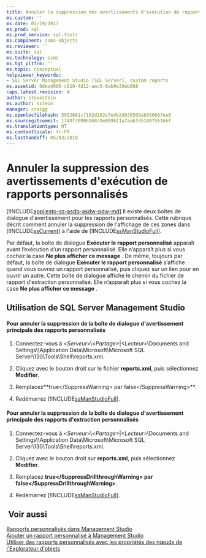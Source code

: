 ```yaml
---
title: Annuler la suppression des avertissements d’exécution de rapports personnalisés | Microsoft Docs
ms.custom: ''
ms.date: 01/19/2017
ms.prod: sql
ms.prod_service: sql-tools
ms.component: ssms-objects
ms.reviewer: ''
ms.suite: sql
ms.technology: ssms
ms.tgt_pltfrm: ''
ms.topic: conceptual
helpviewer_keywords:
- SQL Server Management Studio [SQL Server], custom reports
ms.assetid: 0deed900-c910-4d12-aac0-6ab9e39eb068
caps.latest.revision: 4
author: stevestein
ms.author: sstein
manager: craigg
ms.openlocfilehash: 5952681cf102d162c7e4b2d930509ab580667ee8
ms.sourcegitcommit: 1740f3090b168c0e809611a7aa6fd514075616bf
ms.translationtype: HT
ms.contentlocale: fr-FR
ms.lasthandoff: 05/03/2018
---
```

# <a name="unsuppress-run-custom-report-warnings"></a>Annuler la suppression des avertissements d'exécution de rapports personnalisés
[!INCLUDE[appliesto-ss-asdb-asdw-pdw-md](../../includes/appliesto-ss-asdb-asdw-pdw-md.md)]
Il existe deux boîtes de dialogue d'avertissement pour les rapports personnalisés. Cette rubrique décrit comment annuler la suppression de l'affichage de ces zones dans [!INCLUDE[ssCurrent](../../includes/sscurrent_md.md)] à l'aide de [!INCLUDE[ssManStudioFull](../../includes/ssmanstudiofull_md.md)].  
  
Par défaut, la boîte de dialogue **Exécuter le rapport personnalisé** apparaît avant l’exécution d’un rapport personnalisé. Elle n’apparaît plus si vous cochez la case **Ne plus afficher ce message** . De même, toujours par défaut, la boîte de dialogue **Exécuter le rapport personnalisé** s’affiche quand vous ouvrez un rapport personnalisé, puis cliquez sur un lien pour en ouvrir un autre. Cette boîte de dialogue affiche le chemin du fichier de rapport d'extraction personnalisé. Elle n’apparaît plus si vous cochez la case **Ne plus afficher ce message** .  
  
## <a name="SSMSProcedure"></a>Utilisation de SQL Server Management Studio  
  
#### <a name="to-unsuppress-the-main-custom-report-warning-dialog-box"></a>Pour annuler la suppression de la boîte de dialogue d'avertissement principale des rapports personnalisés  
  
1.  Connectez-vous à \<*Serveur*>\\<*Partage*>|\<*Lecteur*>\Documents and Settings\\<UserProfile>\Application Data\Microsoft\Microsoft SQL Server\130\Tools\Shell\reports.xml.  
  
2.  Cliquez avec le bouton droit sur le fichier **reports.xml**, puis sélectionnez **Modifier**.  
  
3.  Remplacez**<SuppressWarning>true\<\/SuppressWarning> par <SuppressWarning>false\<\/SuppressWarning>**.  
  
4.  Redémarrez [!INCLUDE[ssManStudioFull](../../includes/ssmanstudiofull_md.md)].  
  
#### <a name="to-unsuppress-the-drill-through-custom-report-warning-dialog-box"></a>Pour annuler la suppression de la boîte de dialogue d'avertissement principale des rapports d'extraction personnalisés  
  
1.  Connectez-vous à \<*Serveur*>\\<*Partage*>|\<*Lecteur*>\Documents and Settings\\<UserProfile>\Application Data\Microsoft\Microsoft SQL Server\130\Tools\Shell\reports.xml.  
  
2.  Cliquez avec le bouton droit sur **reports.xml**, puis sélectionnez **Modifier**.  
  
3.  Remplacez **<SuppressDrillthroughWarning>true\<\/SuppressDrillthroughWarning> par <SuppressDrillthroughWarning>false\<\/SuppressDrillthroughWarning>**.  
  
4.  Redémarrez [!INCLUDE[ssManStudioFull](../../includes/ssmanstudiofull_md.md)].  
  
## <a name="see-also"></a> Voir aussi  
[Rapports personnalisés dans Management Studio](../../ssms/object/custom-reports-in-management-studio.md)  
[Ajouter un rapport personnalisé à Management Studio](../../ssms/object/add-a-custom-report-to-management-studio.md)  
[Utiliser des rapports personnalisés avec les propriétés des nœuds de l'Explorateur d'objets](../../ssms/object/use-custom-reports-with-object-explorer-node-properties.md)  
  
